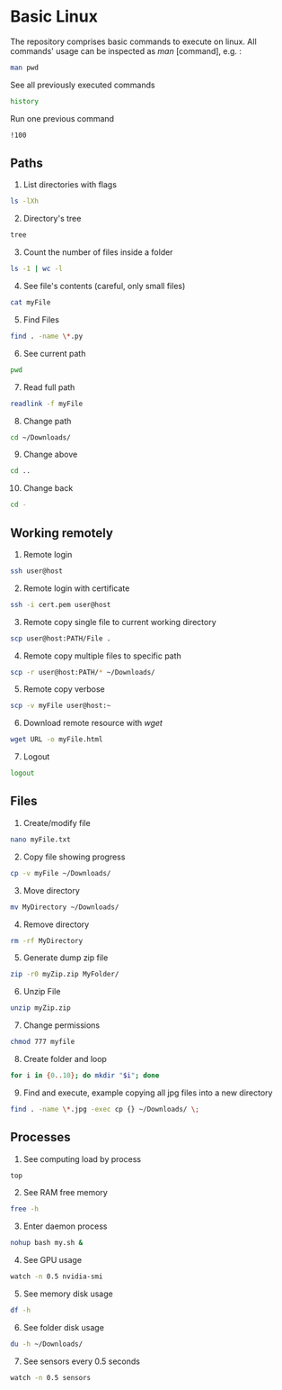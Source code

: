 # Basic Linux
The repository comprises basic commands to execute on linux. All commands' usage can be inspected as *man* [command], e.g. :
```bash
man pwd
```
See all previously executed commands
```bash
history
```
Run one previous command
```bash
!100
```
## Paths
1. List directories with flags
```bash
ls -lXh
```
2. Directory's tree
```bash
tree
```
3. Count the number of files inside a folder
```bash
ls -1 | wc -l
```
4. See file's contents (careful, only small files)
```bash
cat myFile
```
5. Find Files
```bash
find . -name \*.py
```
6. See current path
```bash
pwd
```
7. Read full path
```bash
readlink -f myFile
```
8. Change path
```bash
cd ~/Downloads/
```
9. Change above
```bash
cd ..
```
10. Change back
```bash
cd -
```
## Working remotely
1. Remote login
```bash
ssh user@host
```
2. Remote login with certificate
```bash
ssh -i cert.pem user@host
```
3. Remote copy single file to current working directory
```bash
scp user@host:PATH/File .
```
4. Remote copy multiple files to specific path
```bash
scp -r user@host:PATH/* ~/Downloads/
```
5. Remote copy verbose
```bash
scp -v myFile user@host:~
```
6. Download remote resource with *wget*
```bash
wget URL -o myFile.html
```
7. Logout
```bash
logout
```
## Files
1. Create/modify file
```bash
nano myFile.txt
```
2. Copy file showing progress
```bash
cp -v myFile ~/Downloads/
```
3. Move directory
```bash
mv MyDirectory ~/Downloads/
```
4. Remove directory
```bash
rm -rf MyDirectory
```
5. Generate dump zip file
```bash
zip -r0 myZip.zip MyFolder/
```
6. Unzip File
```bash
unzip myZip.zip
```
7. Change permissions
```bash
chmod 777 myfile
```
8. Create folder and loop
```bash
for i in {0..10}; do mkdir "$i"; done
```
9. Find and execute, example copying all jpg files into a new directory
```bash
find . -name \*.jpg -exec cp {} ~/Downloads/ \;
```
## Processes
1. See computing load by process
```bash
top
```
2. See RAM free memory
```bash
free -h
```
3. Enter daemon process 
```bash
nohup bash my.sh &
```
4. See GPU usage
```bash
watch -n 0.5 nvidia-smi
```
5. See memory disk usage
```bash
df -h
```
6. See folder disk usage
```bash
du -h ~/Downloads/
``` 
7. See sensors every 0.5 seconds
```bash
watch -n 0.5 sensors
```
